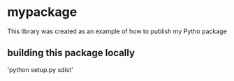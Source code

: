 # mypackage
This library was created as an example of how to publish my Pytho package

## building this package locally
'python setup.py sdist'